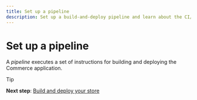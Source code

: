 ```yaml
---
title: Set up a pipeline
description: Set up a build-and-deploy pipeline and learn about the CI/CD process.
---
```


# Set up a pipeline

A _pipeline_ executes a set of instructions for building and deploying the Commerce application.

>[!TIP]
>
>**Next step**: [Build and deploy your store](build-and-deploy-store.md)
